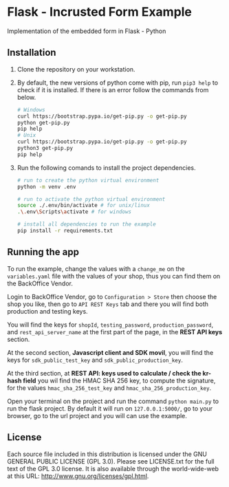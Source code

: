 # Flask - Incrusted Form Example

Implementation of the embedded form in Flask - Python

## Installation

1. Clone the repository on your workstation.
1. By default, the new versions of python come with pip, 
run `pip3 help` to check if it is installed. If there 
is an error follow the commands from below.

    ```bash
    # Windows
    curl https://bootstrap.pypa.io/get-pip.py -o get-pip.py
    python get-pip.py
    pip help
    # Unix
    curl https://bootstrap.pypa.io/get-pip.py -o get-pip.py
    python3 get-pip.py
    pip help
    ```

1. Run the following comands to install the project dependencies.

    ``` bash
    # run to create the python virtual environment
    python -m venv .env

    # run to activate the python virtual environment
    source ./.env/bin/activate # for unix/linux
    .\.env\Scripts\activate # for windows

    # install all dependencies to run the example
    pip install -r requirements.txt
    ```

## Running the app

To run the example, change the values with a `change_me` on the `variables.yaml` file 
with the values of your shop, thus you can find them on the BackOffice Vendor.

Login to BackOffice Vendor, go to `Configuration > Store` then choose the shop you like,
then go to `API REST Keys` tab and there you will find both production and testing keys.

You will find the keys for `shopId`, `testing_password`, `production_password`, and `rest_api_server_name` at the first part of the page, in the **REST API keys** section.

At the second section, **Javascript client and SDK movil**, you will find the keys for 
`sdk_public_test_key` and `sdk_public_production_key`.

At the third section, at **REST API: keys used to calculate / check the kr-hash field** 
you wil find the HMAC SHA 256 key, to compute the signature, for the values 
`hmac_sha_256_test_key` and `hmac_sha_256_production_key`.

Open your terminal on the project and run the command `python main.py` 
to run the flask project. By default it will run on `127.0.0.1:5000/`, 
go to your browser, go to the url project and you will can use the example.

## License

Each source file included in this distribution is licensed 
under the GNU GENERAL PUBLIC LICENSE (GPL 3.0). Please see 
LICENSE.txt for the full text of the GPL 3.0 license. It is 
also available through the world-wide-web at this 
URL: http://www.gnu.org/licenses/gpl.html.